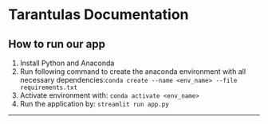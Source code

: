 # Tarantulas Documentation

## How to run our app

1. Install Python and Anaconda
2. Run following command to create the anaconda environment with all necessary dependencies:`conda create --name <env_name> --file requirements.txt`
3. Activate environment with: `conda activate <env_name>`
4. Run the application by: `streamlit run app.py`

---

